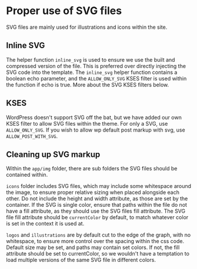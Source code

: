 # Proper use of SVG files

SVG files are mainly used for illustrations and icons within the site.

## Inline SVG

The helper function `inline_svg` is used to ensure we use the built and compressed version of the file. This is preferred over directly injecting the SVG code into the template. The `inline_svg` helper function contains a boolean echo parameter, and the `ALLOW_ONLY_SVG` KSES filter is used within the function if echo is true. More about the SVG KSES filters below.

## KSES

WordPress doesn't support SVG off the bat, but we have added our own KSES filter to allow SVG files within the theme. For only a SVG, use `ALLOW_ONLY_SVG`. If you wish to allow wp default post markup with svg, use `ALLOW_POST_WITH_SVG`.

## Cleaning up SVG markup

Within the `app/img` folder, there are sub folders the SVG files should be contained within.

`icons` folder includes SVG files, which may include some whitespace around the image, to ensure proper relative sizing when placed alongside each other. Do not include the height and width attribute, as those are set by the container. If the SVG is single color, ensure that paths within the file do not have a fill attribute, as they should use the SVG files fill attribute. The SVG file fill attribute should be `currentColor` by default, to match whatever color is set in the context it is used at.

`logos` and `illustrations` are by default cut to the edge of the graph, with no whitespace, to ensure more control over the spacing within the css code. Default size may be set, and paths may contain set colors. If not, the fill attribute should be set to currentColor, so we wouldn't have a temptation to load multiple versions of the same SVG file in different colors.
